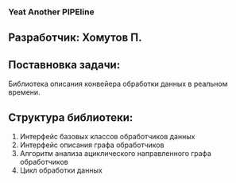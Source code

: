 ### Yeat Another PIPEline

## Разработчик: Хомутов П.

## Поставновка задачи:

Библиотека описания конвейера обработки данных в реальном времени.

## Структура библиотеки:

1. Интерфейс базовых классов обработчиков данных
1. Интерфейс описания графа обработчиков
1. Алгоритм анализа ациклического направленного графа обработчиков
1. Цикл обработки данных